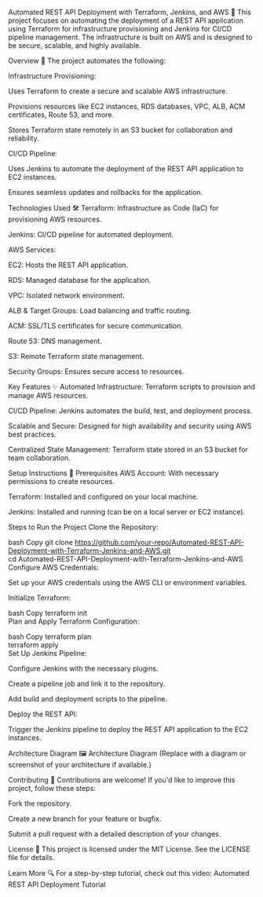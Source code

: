 Automated REST API Deployment with Terraform, Jenkins, and AWS 🚀
This project focuses on automating the deployment of a REST API application using Terraform for infrastructure provisioning and Jenkins for CI/CD pipeline management. The infrastructure is built on AWS and is designed to be secure, scalable, and highly available.

Overview 🌟
The project automates the following:

Infrastructure Provisioning:

Uses Terraform to create a secure and scalable AWS infrastructure.

Provisions resources like EC2 instances, RDS databases, VPC, ALB, ACM certificates, Route 53, and more.

Stores Terraform state remotely in an S3 bucket for collaboration and reliability.

CI/CD Pipeline:

Uses Jenkins to automate the deployment of the REST API application to EC2 instances.

Ensures seamless updates and rollbacks for the application.

Technologies Used 🛠️
Terraform: Infrastructure as Code (IaC) for provisioning AWS resources.

Jenkins: CI/CD pipeline for automated deployment.

AWS Services:

EC2: Hosts the REST API application.

RDS: Managed database for the application.

VPC: Isolated network environment.

ALB & Target Groups: Load balancing and traffic routing.

ACM: SSL/TLS certificates for secure communication.

Route 53: DNS management.

S3: Remote Terraform state management.

Security Groups: Ensures secure access to resources.

Key Features ✨
Automated Infrastructure: Terraform scripts to provision and manage AWS resources.

CI/CD Pipeline: Jenkins automates the build, test, and deployment process.

Scalable and Secure: Designed for high availability and security using AWS best practices.

Centralized State Management: Terraform state stored in an S3 bucket for team collaboration.

Setup Instructions 📝
Prerequisites
AWS Account: With necessary permissions to create resources.

Terraform: Installed and configured on your local machine.

Jenkins: Installed and running (can be on a local server or EC2 instance).

Steps to Run the Project
Clone the Repository:

bash
Copy
git clone https://github.com/your-repo/Automated-REST-API-Deployment-with-Terraform-Jenkins-and-AWS.git  
cd Automated-REST-API-Deployment-with-Terraform-Jenkins-and-AWS  
Configure AWS Credentials:

Set up your AWS credentials using the AWS CLI or environment variables.

Initialize Terraform:

bash
Copy
terraform init  
Plan and Apply Terraform Configuration:

bash
Copy
terraform plan  
terraform apply  
Set Up Jenkins Pipeline:

Configure Jenkins with the necessary plugins.

Create a pipeline job and link it to the repository.

Add build and deployment scripts to the pipeline.

Deploy the REST API:

Trigger the Jenkins pipeline to deploy the REST API application to the EC2 instances.

Architecture Diagram 🖼️
Architecture Diagram
(Replace with a diagram or screenshot of your architecture if available.)

Contributing 🤝
Contributions are welcome! If you'd like to improve this project, follow these steps:

Fork the repository.

Create a new branch for your feature or bugfix.

Submit a pull request with a detailed description of your changes.

License 📜
This project is licensed under the MIT License. See the LICENSE file for details.

Learn More 🔍
For a step-by-step tutorial, check out this video:
Automated REST API Deployment Tutorial
